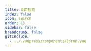 ```yaml
---
title: 音韵检索
index: false
icon: search
order: 10
sidebar: false
breadcrumb: false
gitInclude:
  - ../.vuepress/components/Qpron.vue
---
```


<Qpron />
